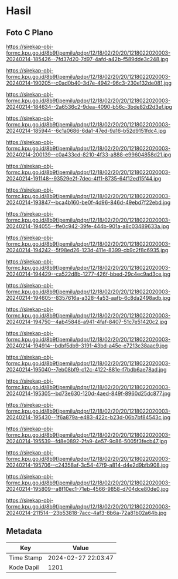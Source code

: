 # Hasil

## Foto C Plano

https://sirekap-obj-formc.kpu.go.id/8b9f/pemilu/pdpr/12/18/02/20/20/1218022020003-20240214-185426--7fd37d20-7d97-4afd-a42b-f589dde3c248.jpg

https://sirekap-obj-formc.kpu.go.id/8b9f/pemilu/pdpr/12/18/02/20/20/1218022020003-20240214-190205--c0ad0b40-3d7e-4942-96c3-230e132de081.jpg

https://sirekap-obj-formc.kpu.go.id/8b9f/pemilu/pdpr/12/18/02/20/20/1218022020003-20240214-184634--2a6536c2-9dea-4090-b56c-3bde82d2d3ef.jpg

https://sirekap-obj-formc.kpu.go.id/8b9f/pemilu/pdpr/12/18/02/20/20/1218022020003-20240214-185944--6c1a0686-6da1-47ed-9a16-b52d9151fdc4.jpg

https://sirekap-obj-formc.kpu.go.id/8b9f/pemilu/pdpr/12/18/02/20/20/1218022020003-20240214-200139--c0a433cd-8210-4f33-a888-e99604858d21.jpg

https://sirekap-obj-formc.kpu.go.id/8b9f/pemilu/pdpr/12/18/02/20/20/1218022020003-20240214-191148--93529e2f-7dec-4ff1-8735-64f12ed15f44.jpg

https://sirekap-obj-formc.kpu.go.id/8b9f/pemilu/pdpr/12/18/02/20/20/1218022020003-20240214-193847--bca4b160-be0f-4d96-846d-49ebd7f22ebd.jpg

https://sirekap-obj-formc.kpu.go.id/8b9f/pemilu/pdpr/12/18/02/20/20/1218022020003-20240214-194055--ffe0c942-39fe-444b-901a-a8c03489633a.jpg

https://sirekap-obj-formc.kpu.go.id/8b9f/pemilu/pdpr/12/18/02/20/20/1218022020003-20240214-194242--5f98ed26-123d-411e-8399-cb9c2f8c6935.jpg

https://sirekap-obj-formc.kpu.go.id/8b9f/pemilu/pdpr/12/18/02/20/20/1218022020003-20240214-194429--ca522d8b-1277-426f-bbed-29c4ec9ad3ce.jpg

https://sirekap-obj-formc.kpu.go.id/8b9f/pemilu/pdpr/12/18/02/20/20/1218022020003-20240214-194605--8357616a-a328-4a53-aafb-6c8da2498adb.jpg

https://sirekap-obj-formc.kpu.go.id/8b9f/pemilu/pdpr/12/18/02/20/20/1218022020003-20240214-194750--4ab45848-a941-4faf-8407-51c7e51420c2.jpg

https://sirekap-obj-formc.kpu.go.id/8b9f/pemilu/pdpr/12/18/02/20/20/1218022020003-20240214-194914--bdbf5db9-3191-43bd-a45e-e7213c38aac9.jpg

https://sirekap-obj-formc.kpu.go.id/8b9f/pemilu/pdpr/12/18/02/20/20/1218022020003-20240214-195040--7eb08bf9-c12c-4122-881e-f7bdb6ae78ad.jpg

https://sirekap-obj-formc.kpu.go.id/8b9f/pemilu/pdpr/12/18/02/20/20/1218022020003-20240214-195305--bd73e630-120d-4aed-849f-8960d25dc877.jpg

https://sirekap-obj-formc.kpu.go.id/8b9f/pemilu/pdpr/12/18/02/20/20/1218022020003-20240214-195430--1f6a879a-e483-422c-b23d-06b7bf84543c.jpg

https://sirekap-obj-formc.kpu.go.id/8b9f/pemilu/pdpr/12/18/02/20/20/1218022020003-20240214-195539--fd8e0892-2fa9-4e57-9c86-5005f3fecb47.jpg

https://sirekap-obj-formc.kpu.go.id/8b9f/pemilu/pdpr/12/18/02/20/20/1218022020003-20240214-195706--c24358af-3c54-47f9-a814-d4e2d9bfb908.jpg

https://sirekap-obj-formc.kpu.go.id/8b9f/pemilu/pdpr/12/18/02/20/20/1218022020003-20240214-195809--a8f10ec1-71eb-4566-9858-d704dce80de0.jpg

https://sirekap-obj-formc.kpu.go.id/8b9f/pemilu/pdpr/12/18/02/20/20/1218022020003-20240214-211514--23b53818-7acc-4af3-8b6a-72a81b02a64b.jpg


## Metadata

| Key        | Value               |
| ---------- | ------------------- |
| Time Stamp | 2024-02-27 22:03:47 |
| Kode Dapil | 1201                |




